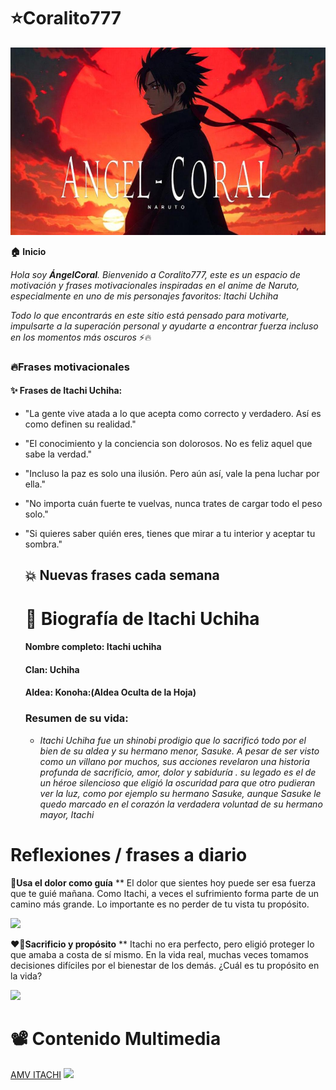 # ⭐​​Coralito777


<img src='https://github.com/AngelCoral/angelcoral/blob/main/freepik__a-banner-featuring-itachi-uchiha-with-a-red-and-bl__32769.png' width='1500px' height='300px'/>

**🏠​ Inicio**

_Hola soy __ÁngelCoral__. Bienvenido a Coralito777, este es un espacio de motivación y frases motivacionales inspiradas en el anime de Naruto, especialmente en uno de mis personajes favoritos: Itachi Uchiha_ 

_Todo lo que encontrarás en este sitio está pensado para motivarte, impulsarte a la superación personal y ayudarte a encontrar fuerza incluso en los momentos más oscuros_ ⚡🔥

### 🔥Frases motivacionales 
#### ​✨​ Frases de Itachi Uchiha:

* "La gente vive atada a lo que acepta como correcto y verdadero. Así es como definen su realidad."
* "El conocimiento y la conciencia son dolorosos. No es feliz aquel que sabe la verdad."
* "Incluso la paz es solo una ilusión. Pero aún así, vale la pena luchar por ella."
* "No importa cuán fuerte te vuelvas, nunca trates de cargar todo el peso solo."
* "Si quieres saber quién eres, tienes que mirar a tu interior y aceptar tu sombra."

  ## 💥 Nuevas frases cada semana​


  # 🎴​ Biografía de Itachi Uchiha
  #### Nombre completo: Itachi uchiha
  #### Clan: Uchiha
  #### Aldea: Konoha:(Aldea Oculta de la Hoja)

  ### Resumen de su vida:

  - _Itachi Uchiha fue un shinobi prodigio que lo sacrificó todo por el bien de  su aldea y su hermano menor, Sasuke. A pesar de ser visto como un villano por muchos, sus acciones revelaron una historia profunda de sacrificio, amor, dolor y sabiduría . su legado es el de un héroe silencioso que eligió la oscuridad para que otro pudieran ver la luz, como por ejemplo su hermano Sasuke, aunque Sasuke le quedo marcado en el corazón la verdadera voluntad de su hermano mayor, Itachi_ 
 
# Reflexiones / frases a diario

__🧠Usa el dolor como guía__
** El dolor que sientes hoy puede ser esa fuerza que te guié mañana. Como Itachi, a veces el sufrimiento forma parte de un camino más grande. Lo importante es no perder de tu vista tu propósito.

<img src='https://img.desmotivaciones.es/201403/dolor-naruto-desmotivaciones.jpg' width='200' />


__❤️‍🔥​Sacrificio y propósito__
** Itachi no era perfecto, pero eligió proteger lo que amaba a costa de sí mismo. En la vida real, muchas veces tomamos decisiones difíciles por el bienestar de los demás. ¿Cuál es tu propósito en la vida?
  
<img src='https://encrypted-tbn0.gstatic.com/images?q=tbn:ANd9GcTJhKIAj-QzxHGP5x021pHTbbieIZLgw4HXMA&s' width='200px' />

# 📽️​ Contenido Multimedia 

[AMV ITACHI](https://www.youtube.com/watch?v=WKOXMRJ_Sb0&list=RDWKOXMRJ_Sb0&start_radio=1)
<img src='https://github.com/user-attachments/assets/2e30d2b6-36c0-4d7c-a0ae-f9dc4a606f71' width='300px' />
